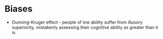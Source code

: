 # Biases
- Dunning–Kruger effect - people of low ability suffer from illusory superiority, mistakenly assessing their cognitive ability as greater than it is